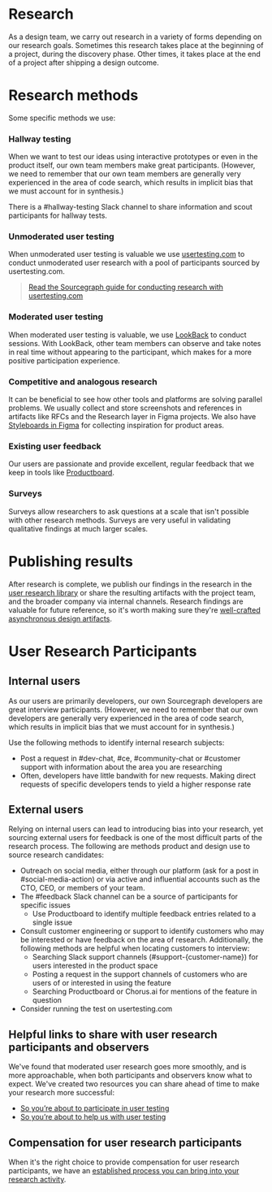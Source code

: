 # Research

As a design team, we carry out research in a variety of forms depending on our research goals. Sometimes this research takes place at the beginning of a project, during the discovery phase. Other times, it takes place at the end of a project after shipping a design outcome.

# Research methods

Some specific methods we use:

### Hallway testing

When we want to test our ideas using interactive prototypes or even in the product itself, our own team members make great participants. (However, we need to remember that our own team members are generally very experienced in the area of code search, which results in implicit bias that we must account for in synthesis.)

There is a #hallway-testing Slack channel to share information and scout participants for hallway tests.

### Unmoderated user testing

When unmoderated user testing is valuable we use [usertesting.com](../tools/index.md#product-design-and-research) to conduct unmoderated user research with a pool of participants sourced by usertesting.com.

> [Read the Sourcegraph guide for conducting research with usertesting.com](./user-testing-com.md)

### Moderated user testing

When moderated user testing is valuable, we use [LookBack](../tools/index.md#product-design-and-research) to conduct sessions. With LookBack, other team members can observe and take notes in real time without appearing to the participant, which makes for a more positive participation experience.

### Competitive and analogous research

It can be beneficial to see how other tools and platforms are solving parallel problems. We usually collect and store screenshots and references in artifacts like RFCs and the Research layer in Figma projects. We also have [Styleboards in Figma](https://www.figma.com/files/project/10712517/Styleboards?fuid=1011662758768504201) for collecting inspiration for product areas.

### Existing user feedback

Our users are passionate and provide excellent, regular feedback that we keep in tools like [Productboard](https://sourcegraph.productboard.com/).

### Surveys

Surveys allow researchers to ask questions at a scale that isn't possible with other research methods. Surveys are very useful in validating qualitative findings at much larger scales.

# Publishing results

After research is complete, we publish our findings in the research in the [user research library](../../user_research/index.md#user-research-library) or share the resulting artifacts with the project team, and the broader company via internal channels. Research findings are valuable for future reference, so it's worth making sure they're [well-crafted asynchronous design artifacts](../artifacts/index.md).

# User Research Participants

## Internal users

As our users are primarily developers, our own Sourcegraph developers are great interview participants. (However, we need to remember that our own developers are generally very experienced in the area of code search, which results in implicit bias that we must account for in synthesis.)

Use the following methods to identify internal research subjects:

- Post a request in #dev-chat, #ce, #community-chat or #customer support with information about the area you are researching
- Often, developers have little bandwith for new requests. Making direct requests of specific developers tends to yield a higher response rate

## External users

Relying on internal users can lead to introducing bias into your research, yet sourcing external users for feedback is one of the most difficult parts of the research process. The following are methods product and design use to source research candidates:

- Outreach on social media, either through our platform (ask for a post in #social-media-action) or via active and influential accounts such as the CTO, CEO, or members of your team.
- The #feedback Slack channel can be a source of participants for specific issues
  - Use Productboard to identify multiple feedback entries related to a single issue
- Consult customer engineering or support to identify customers who may be interested or have feedback on the area of research. Additionally, the following methods are helpful when locating customers to interview:
  - Searching Slack support channels (#support-{customer-name}) for users interested in the product space
  - Posting a request in the support channels of customers who are users of or interested in using the feature
  - Searching Productboard or Chorus.ai for mentions of the feature in question
- Consider running the test on usertesting.com

## Helpful links to share with user research participants and observers

We've found that moderated user research goes more smoothly, and is more approachable, when both participants and observers know what to expect. We've created two resources you can share ahead of time to make your research more successful:

- [So you’re about to participate in user testing](../../user_research/user_research_participant.md)
- [So you’re about to help us with user testing](../../user_research/user_research_observer.md)

## Compensation for user research participants

When it's the right choice to provide compensation for user research participants, we have an [established process you can bring into your research activity](../../user_research/user_research_compensation.md).
